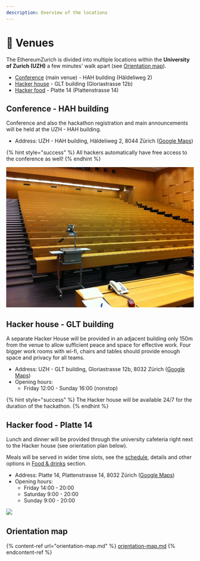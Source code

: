 ```yaml
---
description: Overview of the locations
---
```


# 🏨 Venues

The EthereumZurich is divided into multiple locations within the **University of Zurich (UZH)** a few minutes' walk apart (see [Orientation map](orientation-map.md)).

* [Conference](venues.md#conference-hah-building) (main venue) - HAH building (Häldeliweg 2)
* [Hacker house](venues.md#hacker-house-glt-building) - GLT building (Gloriastrasse 12b)
* [Hacker food](venues.md#hacker-food-platte-14) - Platte 14 (Plattenstrasse 14)

## Conference - HAH building

Conference and also the hackathon registration and main announcements will be held at the UZH - HAH building.

* Address: UZH - HAH building, Häldeliweg 2, 8044 Zürich  ([Google Maps](https://goo.gl/maps/dm9gXBsVMFNhyYzc9))

{% hint style="success" %}
All hackers automatically have free access to the conference as well!
{% endhint %}

&#x20;![](../.gitbook/assets/uzh-hah.jpeg)

## Hacker house - GLT building

A separate Hacker House will be provided in an adjacent building only 150m from the venue to allow sufficient peace and space for effective work. Four bigger work rooms with wi-fi, chairs and tables should provide enough space and privacy for all teams.

* Address: UZH - GLT building, Gloriastrasse 12b, 8032 Zürich ([Google Maps](https://goo.gl/maps/A4cAsQjujFUmsyrK6))
* Opening hours:
  * Friday 12:00 - Sunday 16:00 (nonstop)

{% hint style="success" %}
The Hacker house will be available 24/7 for the duration of the hackathon.
{% endhint %}

## Hacker food - Platte 14

Lunch and dinner will be provided through the university cafeteria right next to the Hacker house (see orientation plan below).

Meals will be served in wider time slots, see the [schedule](schedule-overview.md), details and other options in [Food & drinks](food-and-drinks.md) section.

* Address: Platte 14, Plattenstrasse 14, 8032 Zürich ([Google Maps](https://goo.gl/maps/bvKBiFmg3ZHMPRcWA))
* Opening hours:
  * Friday 14:00 - 20:00
  * Saturday 9:00 - 20:00
  * Sunday 9:00 - 20:00

![](../.gitbook/assets/ZFV\_147.jpg)

## Orientation map

{% content-ref url="orientation-map.md" %}
[orientation-map.md](orientation-map.md)
{% endcontent-ref %}

